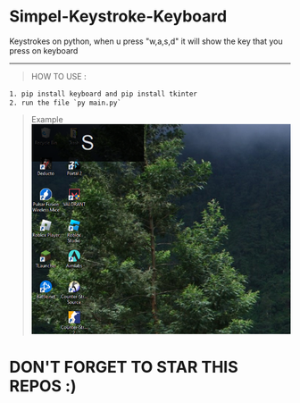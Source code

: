 # Simpel-Keystroke-Keyboard
Keystrokes on python, when u press "w,a,s,d" it will show the key that you press on keyboard

---
> HOW TO USE : </br>
```
1. pip install keyboard and pip install tkinter
2. run the file `py main.py`
```
> Example </br>
![image img](/example.png) </br>


# DON'T FORGET TO STAR THIS REPOS :)
